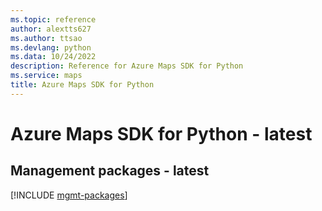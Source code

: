 ```yaml
---
ms.topic: reference
author: alextts627
ms.author: ttsao
ms.devlang: python
ms.data: 10/24/2022
description: Reference for Azure Maps SDK for Python
ms.service: maps
title: Azure Maps SDK for Python
---
```

# Azure Maps SDK for Python - latest

## Management packages - latest
[!INCLUDE [mgmt-packages](maps-mgmt-index.md)]